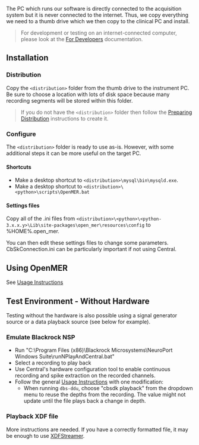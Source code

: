 The PC which runs our software is directly connected to the acquisition system but it is never connected to the internet. Thus, we copy everything we need to a thumb drive which we then copy to the clinical PC and install.

> For development or testing on an internet-connected computer, please look at the [For Developers](./for-developers.md) documentation.

## Installation

### Distribution

Copy the `<distribution>` folder from the thumb drive to the instrument PC. Be sure to choose a location with lots of disk space because many recording segments will be stored within this folder.

> If you do not have the `<distribution>` folder then follow the [Preparing Distribution](./preparing-distribution.md) instructions to create it.

### Configure

The `<distribution>` folder is ready to use as-is. However, with some additional steps it can be more useful on the target PC.

#### Shortcuts

* Make a desktop shortcut to `<distribution>\mysql\bin\mysqld.exe`.
* Make a desktop shortcut to `<distribution>\<python>\scripts\OpenMER.bat`

#### Settings files

Copy all of the .ini files from `<distribution>\<python>\<python-3.x.x.y>\Lib\site-packages\open_mer\resources\config`
to %HOME%\.open_mer\.

You can then edit these settings files to change some parameters. CbSkConnection.ini can be particularly important if not using Central.

## Using OpenMER

See [Usage Instructions](./usage-instructions.md)

## Test Environment - Without Hardware

Testing without the hardware is also possible using a signal generator source or a data playback source (see below for example).

### Emulate Blackrock NSP

* Run "C:\Program Files (x86)\Blackrock Microsystems\NeuroPort Windows Suite\runNPlayAndCentral.bat"
* Select a recording to play back
* Use Central's hardware configuration tool to enable continuous recording and spike extraction on the recorded channels.
* Follow the general [Usage Instructions](./usage-instructions.md) with one modification:
    * When running `dbs-ddu`, choose "cbsdk playback" from the dropdown menu to reuse the depths from the recording. The value might not update until the file plays back a change in depth.

### Playback XDF file

More instructions are needed. If you have a correctly formatted file, it may be enough to use [XDFStreamer](https://github.com/labstreaminglayer/App-XDFStreamer).

